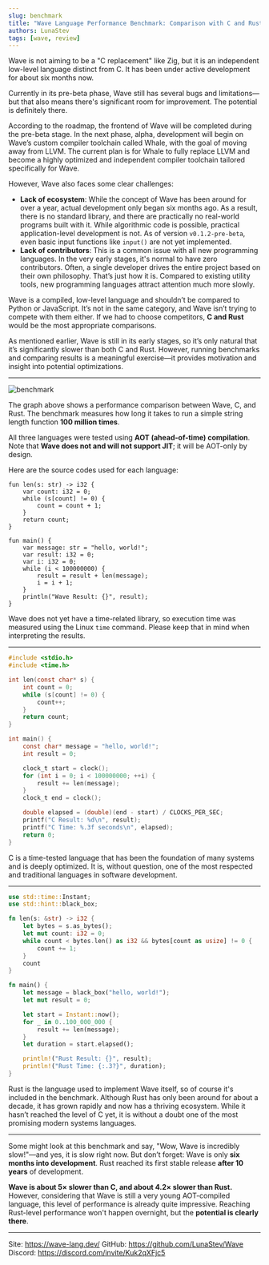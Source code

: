 ```yaml
---
slug: benchmark
title: "Wave Language Performance Benchmark: Comparison with C and Rust"
authors: LunaStev
tags: [wave, review]
---
```


Wave is not aiming to be a "C replacement" like Zig, but it is an independent low-level language distinct from C. It has been under active development for about six months now.

Currently in its pre-beta phase, Wave still has several bugs and limitations—but that also means there's significant room for improvement. The potential is definitely there.

According to the roadmap, the frontend of Wave will be completed during the pre-beta stage. In the next phase, alpha, development will begin on Wave’s custom compiler toolchain called Whale, with the goal of moving away from LLVM. The current plan is for Whale to fully replace LLVM and become a highly optimized and independent compiler toolchain tailored specifically for Wave.

However, Wave also faces some clear challenges:

- **Lack of ecosystem**: While the concept of Wave has been around for over a year, actual development only began six months ago. As a result, there is no standard library, and there are practically no real-world programs built with it. While algorithmic code is possible, practical application-level development is not. As of version `v0.1.2-pre-beta`, even basic input functions like `input()` are not yet implemented.
- **Lack of contributors**: This is a common issue with all new programming languages. In the very early stages, it's normal to have zero contributors. Often, a single developer drives the entire project based on their own philosophy. That’s just how it is. Compared to existing utility tools, new programming languages attract attention much more slowly.

Wave is a compiled, low-level language and shouldn’t be compared to Python or JavaScript. It’s not in the same category, and Wave isn’t trying to compete with them either. If we had to choose competitors, **C and Rust** would be the most appropriate comparisons.

As mentioned earlier, Wave is still in its early stages, so it’s only natural that it’s significantly slower than both C and Rust. However, running benchmarks and comparing results is a meaningful exercise—it provides motivation and insight into potential optimizations.

---

![benchmark](https://dev-to-uploads.s3.amazonaws.com/uploads/articles/pc3zomu6945ocmgx9xne.png)

The graph above shows a performance comparison between Wave, C, and Rust. The benchmark measures how long it takes to run a simple string length function **100 million times**.

All three languages were tested using **AOT (ahead-of-time) compilation**. Note that **Wave does not and will not support JIT**; it will be AOT-only by design.

Here are the source codes used for each language:

```wave
fun len(s: str) -> i32 {
    var count: i32 = 0;
    while (s[count] != 0) {
        count = count + 1;
    }
    return count;
}

fun main() {
    var message: str = "hello, world!";
    var result: i32 = 0;
    var i: i32 = 0;
    while (i < 100000000) {
        result = result + len(message);
        i = i + 1;
    }
    println("Wave Result: {}", result);
}
```

Wave does not yet have a time-related library, so execution time was measured using the Linux `time` command. Please keep that in mind when interpreting the results.

---

```c
#include <stdio.h>
#include <time.h>

int len(const char* s) {
    int count = 0;
    while (s[count] != 0) {
        count++;
    }
    return count;
}

int main() {
    const char* message = "hello, world!";
    int result = 0;

    clock_t start = clock();
    for (int i = 0; i < 100000000; ++i) {
        result += len(message);
    }
    clock_t end = clock();

    double elapsed = (double)(end - start) / CLOCKS_PER_SEC;
    printf("C Result: %d\n", result);
    printf("C Time: %.3f seconds\n", elapsed);
    return 0;
}
```

C is a time-tested language that has been the foundation of many systems and is deeply optimized. It is, without question, one of the most respected and traditional languages in software development.

---

```rust
use std::time::Instant;
use std::hint::black_box;

fn len(s: &str) -> i32 {
    let bytes = s.as_bytes();
    let mut count: i32 = 0;
    while count < bytes.len() as i32 && bytes[count as usize] != 0 {
        count += 1;
    }
    count
}

fn main() {
    let message = black_box("hello, world!");
    let mut result = 0;

    let start = Instant::now();
    for _ in 0..100_000_000 {
        result += len(message);
    }
    let duration = start.elapsed();

    println!("Rust Result: {}", result);
    println!("Rust Time: {:.3?}", duration);
}
```

Rust is the language used to implement Wave itself, so of course it's included in the benchmark. Although Rust has only been around for about a decade, it has grown rapidly and now has a thriving ecosystem. While it hasn’t reached the level of C yet, it is without a doubt one of the most promising modern systems languages.

---

Some might look at this benchmark and say, "Wow, Wave is incredibly slow!"—and yes, it is slow right now. But don’t forget: Wave is only **six months into development**. Rust reached its first stable release **after 10 years** of development.

**Wave is about 5× slower than C, and about 4.2× slower than Rust.**
However, considering that Wave is still a very young AOT-compiled language, this level of performance is already quite impressive.
Reaching Rust-level performance won't happen overnight, but the **potential is clearly there**.

---

Site: https://wave-lang.dev/
GitHub: https://github.com/LunaStev/Wave
Discord: https://discord.com/invite/Kuk2qXFjc5

